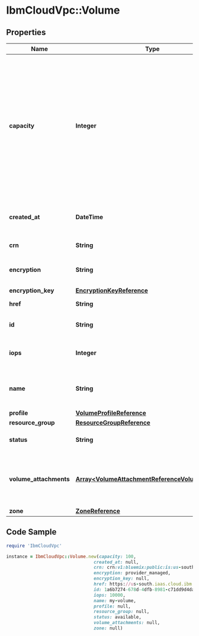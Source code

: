 # IbmCloudVpc::Volume

## Properties

Name | Type | Description | Notes
------------ | ------------- | ------------- | -------------
**capacity** | **Integer** | The capacity of the volume in gigabytes. Note that the specified minimum and maximum capacity values for creating or updating volumes may expand in the future. | 
**created_at** | **DateTime** | The date and time that the volume was created | 
**crn** | **String** | The CRN for this volume | 
**encryption** | **String** | The type of encryption used on the volume | [default to &#39;provider_managed&#39;]
**encryption_key** | [**EncryptionKeyReference**](EncryptionKeyReference.md) |  | [optional] 
**href** | **String** | The URL for this volume | 
**id** | **String** | The unique identifier for this volume | 
**iops** | **Integer** | The bandwidth for the volume | 
**name** | **String** | The unique user-defined name for this volume | 
**profile** | [**VolumeProfileReference**](VolumeProfileReference.md) |  | 
**resource_group** | [**ResourceGroupReference**](ResourceGroupReference.md) |  | 
**status** | **String** | The status of the volume | 
**volume_attachments** | [**Array&lt;VolumeAttachmentReferenceVolumeContext&gt;**](VolumeAttachmentReferenceVolumeContext.md) | The collection of volume attachments attaching instances to the volume | 
**zone** | [**ZoneReference**](ZoneReference.md) |  | 

## Code Sample

```ruby
require 'IbmCloudVpc'

instance = IbmCloudVpc::Volume.new(capacity: 100,
                                 created_at: null,
                                 crn: crn:v1:bluemix:public:is:us-south-1:a/123456::volume:1a6b7274-678d-4dfb-8981-c71dd9d4daa5,
                                 encryption: provider_managed,
                                 encryption_key: null,
                                 href: https://us-south.iaas.cloud.ibm.com/v1/volumes/1a6b7274-678d-4dfb-8981-c71dd9d4daa5,
                                 id: 1a6b7274-678d-4dfb-8981-c71dd9d4daa5,
                                 iops: 10000,
                                 name: my-volume,
                                 profile: null,
                                 resource_group: null,
                                 status: available,
                                 volume_attachments: null,
                                 zone: null)
```


